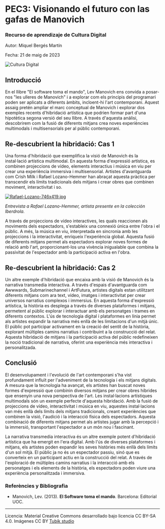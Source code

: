 # PEC3: Visionando el futuro con las gafas de Manovich 

### Recurso de aprendizaje de Cultura Digital 


Autor: Miquel Bergés Martín 


Fecha: 21 de maig de 2023

![Cultura Digital](https://miro.medium.com/max/1400/0*9PyyNvrO2PcD3KuU.png) 



## Introducció

En el llibre "El software toma el mando", Lev Manovich ens convida a posar-nos "les ulleres de Manovich" i a explorar com els principis del programari poden ser aplicats a diferents àmbits, incloent-hi l'art contemporani. Aquest assaig pretén ampliar el marc conceptual de Manovich i explorar dos exemples recents d'hibridació artística que podrien formar part d'una hipotètica segona versió del seu llibre. A través d'aquesta anàlisi, descobrirem com la fusió de diferents mitjans crea noves experiències multimodals i multisensorials per al públic contemporani.


## Re-descubrient la hibridació: Cas 1

Una forma d'hibridació que exemplifica la visió de Manovich és la instal·lació artística multimodal. En aquesta forma d'expressió artística, es combinen projeccions de vídeo, elements interactius i música en viu per crear una experiència immersiva i multisensorial. Artistes d'avantguarda com Crish Milk i Rafael Lozano-Hemmer han abraçat aquesta pràctica per transcendir els límits tradicionals dels mitjans i crear obres que combinen moviment, interactivitat i so. 

[![Rafael-Lozano-746x419.jpg](https://i.postimg.cc/0Nvtp65L/Rafael-Lozano-746x419.jpg)](https://postimg.cc/0ztdvywf)

*Entrevista a Rafael Lozano-Hemmer, artista presente en la colección Iberdrola.*


A través de projeccions de vídeo interactives, les quals reaccionen als moviments dels espectadors, s'estableix una connexió única entre l'obra i el públic. A més, la música en viu, interpretada en sincronia amb les projeccions i la interactivitat, enriqueix l'experiència global. Aquesta fusió de diferents mitjans permet als espectadors explorar noves formes de relació amb l'art, proporcionant-los una vivència inigualable que combina la passivitat de l'espectador amb la participació activa en l'obra.


## Re-descubrient la hibridació: Cas 2

Un altre exemple d'hibridació que encaixa amb la visió de Manovich és la narrativa transmedia interactiva. A través d'espais d'avantguarda com Awwwards, Submarinechannel i ArtFutura, artistes digitals estan utilitzant diferents mitjans com ara text, vídeo, imatges i interactivitat per crear universos narratius complexos i immersius. En aquesta forma d'expressió artística, la història es desplega a través de diverses plataformes i mitjans, permetent al públic explorar i interactuar amb els personatges i trames en diferents contextos. L'ús de tecnologia digital i plataformes en línia permet als artistes expandir la narrativa més enllà de les limitacions d'un mitjà únic. El públic pot participar activament en la creació del sentit de la història, explorant múltiples camins narratius i contribuint a la construcció del relat. Aquesta hibridació de mitjans i la participació activa del públic redefineixen la noció tradicional de narrativa, oferint una experiència més interactiva i personalitzada.


## Conclusió

El desenvolupament i l'evolució de l'art contemporani s'ha vist profundament influït per l'adveniment de la tecnologia i els mitjans digitals. A mesura que la tecnologia ha avançat, els artistes han buscat noves formes d'expressió que combinin diversos mitjans per crear obres híbrides que ensenyin una nova perspectiva de l'art. Les instal·lacions artístiques multimodals són un exemple perfecte d'aquesta hibridació. Amb la fusió de projeccions de vídeo, interactivitat i música en viu, aquestes instal·lacions van més enllà dels límits dels mitjans tradicionals, creant experiències que combinen la visió, l'audició i la interacció física dels espectadors. Aquesta combinació de diferents mitjans permet als artistes jugar amb la percepció i la immersió, transportant l'espectador a un món nou i fascinant.

La narrativa transmedia interactiva és un altre exemple potent d'hibridació artística que ha emergit en l'era digital. Amb l'ús de diverses plataformes i mitjans, els artistes poden expandir les seves històries més enllà dels límits d'un sol mitjà. El públic ja no és un espectador passiu, sinó que es converteix en un participant actiu en la construcció del relat. A través de l'exploració de múltiples camins narratius i la interacció amb els personatges i els elements de la història, els espectadors poden viure una experiència personalitzada i immersiva. 


### Referències y Bibliografia

* Manovich, Lev. (2013). **El Software toma el mando**. Barcelona: Editorial UOC. 


----

Licencia: Material Creative Commons desarrollado bajo licencia CC BY-SA 4.0. Imágenes CC BY [Tubik studio](https://blog.tubikstudio.com/how-to-create-original-flat-illustrations-designers-tips/) 
